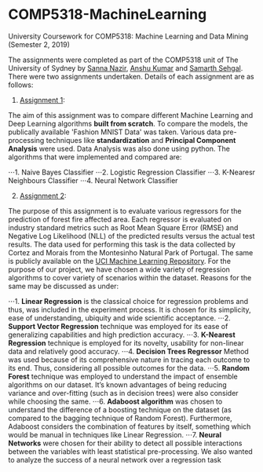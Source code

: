 # COMP5318-MachineLearning
University Coursework for COMP5318: Machine Learning and Data Mining (Semester 2, 2019)

The assignments were completed as part of the COMP5318 unit of The University of Sydney by [Sanna Nazir](https://github.com/Sanna-Nazir), [Anshu Kumar](https://github.com/anshukr5) and [Samarth Sehgal](https://github.com/samarthsehgal97). There were two assignments undertaken. Details of each assignment are as follows:

1. [Assignment 1](https://github.com/Sanna-Nazir/COMP5318-MachineLearning/tree/main/Assignment_1):
	
The aim of this assignment was to compare different Machine Learning and Deep Learning algorithms **built from scratch**. To compare the models, the publically available 'Fashion MNIST Data' was taken. Various data pre-processing techniques like **standardization** and  **Principal Component Analysis** were used. Data Analysis was also done using python. The algorithms that were implemented and compared are:

⋅⋅⋅1. Naive Bayes Classifier
⋅⋅⋅2. Logistic Regression Classifier
⋅⋅⋅3. K-Nearesr Neighbours Classifier
⋅⋅⋅4. Neural Network Classifier

2. [Assignment 2](https://github.com/Sanna-Nazir/COMP5318-MachineLearning/tree/main/Assignment_2):

The purpose of this assignment is to evaluate various regressors for the prediction of forest fire affected area. Each regressor is evaluated on industry standard metrics such as Root Mean Square Error (RMSE) and Negative Log Likelihood (NLL) of the predicted results versus the actual test results. The data used for performing this task is the data collected by Cortez and Morais from the Montesinho Natural Park of Portugal. The same is publicly available on the [UCI Machine Learning Repository](http://archive.ics.uci.edu/ml/datasets/Forest+Fires). For the purpose of our project, we have chosen a wide variety of regression algorithms to cover variety of scenarios within the dataset. Reasons for the same may be discussed as under:

⋅⋅⋅1. **Linear Regression** is the classical choice for regression problems and thus, was included in the experiment process. It is chosen for its simplicity, ease of understanding, ubiquity and wide scientific acceptance.
⋅⋅⋅2. **Support Vector Regression** technique was employed for its ease of generalizing capabilities and high prediction accuracy.
⋅⋅⋅3. **K-Nearest Regression** technique is employed for its novelty, usability for non-linear data and relatively good accuracy.
⋅⋅⋅4. **Decision Trees Regressor** Method was used because of its comprehensive nature in tracing each outcome to its end. Thus, considering all possible outcomes for the data.
⋅⋅⋅5. **Random Forest** technique was employed to understand the impact of ensemble algorithms on our dataset. It’s known advantages of being reducing variance and over-fitting (such as in decision trees) were also consider while choosing the same.
⋅⋅⋅6. **Adaboost algorithm** was chosen to understand the difference of a boosting technique on the dataset (as compared to the bagging technique of Random Forest). Furthermore, Adaboost considers the combination of features by itself, something which would be manual in techniques like Linear Regression.
⋅⋅⋅7. **Neural Networks** were chosen for their ability to detect all possible interactions between the variables with least statistical pre-processing. We also wanted to analyze the success of a neural network over a regression task
